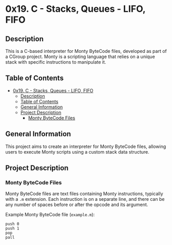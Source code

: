 # 0x19. C - Stacks, Queues - LIFO, FIFO

## Description

This is a C-based interpreter for Monty ByteCode files, developed as part of a CGroup project. Monty is a scripting language that relies on a unique stack with specific instructions to manipulate it.

## Table of Contents

- [0x19. C - Stacks, Queues - LIFO, FIFO](#0x19-c---stacks-queues---lifo-fifo)
  - [Description](#description)
  - [Table of Contents](#table-of-contents)
  - [General Information](#general-information)
  - [Project Description](#project-description)
    - [Monty ByteCode Files](#monty-bytecode-files)

## General Information

This project aims to create an interpreter for Monty ByteCode files, allowing users to execute Monty scripts using a custom stack data structure.

## Project Description

### Monty ByteCode Files

Monty ByteCode files are text files containing Monty instructions, typically with a `.m` extension. Each instruction is on a separate line, and there can be any number of spaces before or after the opcode and its argument.

Example Monty ByteCode file (`example.m`):

```plaintext
push 0
push 1
pop
pall
```

